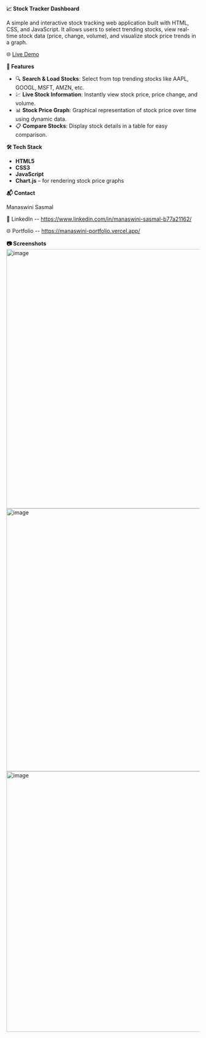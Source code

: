 **📈 Stock Tracker Dashboard**

A simple and interactive stock tracking web application built with HTML, CSS, and JavaScript. It allows users to select trending stocks, view real-time stock data (price, change, volume), and visualize stock price trends in a graph.

🌐 [Live Demo](https://monisasmal.github.io/Stock-Tracker-JS/)

**🚀 Features**

- 🔍 **Search & Load Stocks**: Select from top trending stocks like AAPL, GOOGL, MSFT, AMZN, etc.
- 💹 **Live Stock Information**: Instantly view stock price, price change, and volume.
- 📊 **Stock Price Graph**: Graphical representation of stock price over time using dynamic data.
- 📋 **Compare Stocks**: Display stock details in a table for easy comparison.

**🛠️ Tech Stack**

- **HTML5**
- **CSS3**
- **JavaScript**
- **Chart.js** – for rendering stock price graphs


**📬 Contact**

Manaswini Sasmal

📧 LinkedIn -- https://www.linkedin.com/in/manaswini-sasmal-b77a21162/

🌐 Portfolio -- https://manaswini-portfolio.vercel.app/

**📷 Screenshots**
<img width="1356" height="677" alt="image" src="https://github.com/user-attachments/assets/bef3e26d-43ee-4f0d-ae2b-b1701d517269" />
<img width="1366" height="686" alt="image" src="https://github.com/user-attachments/assets/1fd28cb9-7141-4b0f-8def-b6b73de66918" />
<img width="1366" height="680" alt="image" src="https://github.com/user-attachments/assets/76ee7593-221f-449e-9206-b3bfe85b3ab6" />


